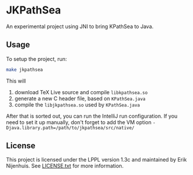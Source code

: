 # JKPathSea
An experimental project using JNI to bring KPathSea to Java.

## Usage
To setup the project, run:
```sh
make jkpathsea
```
This will
1. download TeX Live source and compile `libkpathsea.so`
2. generate a new C header file, based on `KPathSea.java`
3. compile the `libjkpathsea.so` used by `KPathSea.java`

After that is sorted out, you can run the IntelliJ run configuration.
If you need to set it up manually, don't forget to add the VM option `-Djava.library.path=/path/to/jkpathsea/src/native/`

## License
This project is licensed under the LPPL version 1.3c and maintained by Erik Nijenhuis. See [LICENSE.txt](LICENSE.txt) for more information.
